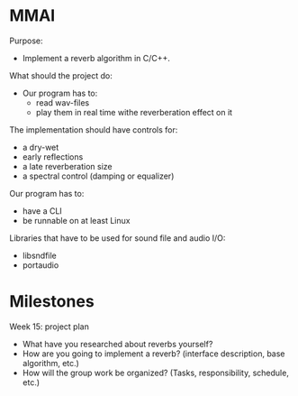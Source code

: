 # MMAI

Purpose:

- Implement a reverb algorithm in C/C++.

What should the project do:
- Our program has to:
  - read wav-files
  - play them in real time withe reverberation effect on it
  
The implementation should have controls for:
- a dry-wet
- early reflections
- a late reverberation size
- a spectral control (damping or equalizer)

Our program has to:
- have a CLI
- be runnable on at least Linux

Libraries that have to be used for sound file and audio I/O:
- libsndfile
- portaudio

# Milestones

Week 15: project plan
- What have you researched about reverbs yourself?
- How are you going to implement a reverb? (interface description, base algorithm, etc.) 
- How will the group work be organized? (Tasks, responsibility, schedule, etc.)
